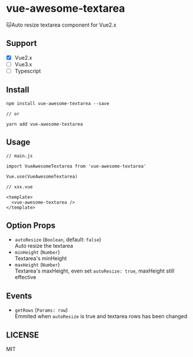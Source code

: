 # vue-awesome-textarea
🐱Auto resize textarea component for Vue2.x

## Support

- [x] Vue2.x
- [ ] Vue3.x
- [ ] Typescript

## Install

```
npm install vue-awesome-textarea --save

// or

yarn add vue-awesome-textarea

```

## Usage

```
// main.js

import VueAwesomeTextarea from 'vue-awesome-textarea'

Vue.use(VueAwesomeTextarea)

// xxx.vue

<template>
  <vue-awesome-textarea />
</template>

```

## Option Props

- `autoResize` (`Boolean`, default: `false`)<br/>
  Auto resize the textarea
- `minHeight` (`Number`)<br/>
  Textarea's minHeight
- `maxHeight` (`Number`)<br/>
  Textarea's maxHeight, even set `autoResize: true`, maxHeight still effective

## Events

- `getRows` (`Params: row`)<br/>
  Emmited when `autoResize` is true and textarea rows has been changed

## LICENSE
MIT